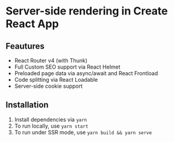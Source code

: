 # Server-side rendering in Create React App

## Feautures

- React Router v4 (with Thunk)
- Full Custom SEO support via React Helmet
- Preloaded page data via async/await and React Frontload
- Code splitting via React Loadable
- Server-side cookie support

## Installation

1.  Install dependencies via `yarn`
2.  To run locally, use `yarn start`
3.  To run under SSR mode, use `yarn build && yarn serve`

